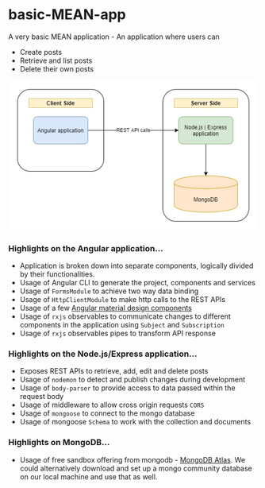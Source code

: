 # basic-MEAN-app

A very basic MEAN application - An application where users can
- Create posts  
- Retrieve and list posts  
- Delete their own posts  

![basic-mean-arch](/docs/images/basi-mean-arch.JPG)

### Highlights on the Angular application... ###  

- Application is broken down into separate components, logically divided by their functionalities.
- Usage of Angular CLI to generate the project, components and services  
- Usage of ```FormsModule``` to achieve two way data binding  
- Usage of ```HttpClientModule``` to make http calls to the REST APIs  
- Usage of a few [Angular material design components](https://material.angular.io/)  
- Usage of ```rxjs``` observables to communicate changes to different components in the application using ```Subject``` and ```Subscription```
- Usage of ```rxjs``` observables pipes to transform API response


### Highlights on the Node.js/Express application... ###  

- Exposes REST APIs to retrieve, add, edit and delete posts
- Usage of ```nodemon``` to detect and publish changes during development
- Usage of ```body-parser``` to provide access to data passed within the request body
- Usage of middleware to allow cross origin requests ```CORS```
- Usage of ```mongoose``` to connect to the mongo database
- Usage of mongoose ```Schema``` to work with the collection and documents

### Highlights on MongoDB... ### 

- Usage of free sandbox offering from mongodb - [MongoDB Atlas](https://www.mongodb.com/cloud/atlas). We could alternatively download and set up a mongo community database on our local machine and use that as well.
